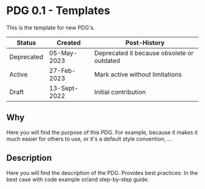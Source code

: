 # PDG 0.1 - Templates

This is the template for new PDG's.

| Status     | Created      | Post-History                               |
|------------|--------------|--------------------------------------------|
| Deprecated | 05-May-2023  | Deprecated it because obsolete or outdated |
| Active     | 27-Feb-2023  | Mark active without limitations            |
| Draft      | 13-Sept-2022 | Initial contribution                       |

## Why

Here you will find the purpose of this PDG. For example, because it makes it much easier for others to use, or it's a default style convention, ...

## Description

Here you will find the description of the PDG. 
Provides best practices: In the best case with code example or/and step-by-step guide.
